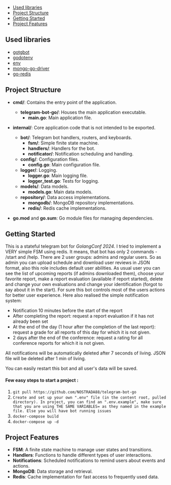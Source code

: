 - [Used libraries](#used-libraries)
- [Project Structure](#project-structure)
- [Getting Started](#getting-started)
- [Project Features](#project-features)


## Used libraries
- [gotgbot](https://github.com/PaulSonOfLars/gotgbot)
- [godotenv](https://github.com/joho/godotenv)
- [env](https://github.com/caarlos0/env)
- [mongo-go-driver](https://github.com/mongodb/mongo-go-driver)
- [go-redis](https://github.com/redis/go-redis)


## Project Structure
- **cmd/**: Contains the entry point of the application.
    - **telegram-bot-go/**: Houses the main application executable.
        - **main.go**: Main application file.

- **internal/**: Core application code that is not intended to be exported.
    - **bot/**: Telegram bot handlers, routers, and keyboards.
        - **fsm/**: Simple finite state machine.
        - **handlers/**: Handlers for the bot.
        - **notificator/**: Notification scheduling and handling.
    - **config/**: Configuration files.
        - **config.go**: Main configuration file.
    - **logger/**: Logging.
        - **logger.go**: Main logging file.
        - **logger_test.go**: Tests for logging.
    - **models/**: Data models.
        - **models.go**: Main data models.
    - **repository/**: Data access implementations.
        - **mongodb/**: MongoDB repository implementations.
        - **redis/**: Redis cache implementations.

- **go.mod** and **go.sum**: Go module files for managing dependencies.

## Getting Started
This is a stateful telegram bot for _GolangConf 2024_. I tried to implement a VERY simple FSM using redis. It means, that bot has only 2 commands - /start and /help. There are 2 user groups: admins and regular users. So as admin you can upload schedule and download user reviews in JSON format, also this role includes default user abilities. As usual user you can see the list of upcoming reports (if admins downloaded them), choose your favorite report, make a report evaluation (available if report started), delete and change your own evaluations and change your identification (forgot to say about it in the start). For sure this bot controls most of the users actions for better user experience. Here also realised the simple notification system: 
- Notification 10 minutes before the start of the report
- After completing the report: request a report evaluation if it has not already been set
- At the end of the day (1 hour after the completion of the last report): request a grade for all reports of this day for which it is not given.
- 2 days after the end of the conference: request a rating for all conference reports for which it is not given.

All notifications will be automatically deleted after 7 seconds of living. JSON file will be deleted after 1 min of living.

You can easily restart this bot and all user's data will be saved.

#### Few easy steps to start a project :
1. `git pull https://github.com/NOSTRADA88/telegram-bot-go`
2. `Create and set up your own ".env" file (in the content root, pulled directory). In project, you can find an ".env.example", make sure that you are using THE SAME VARIABLES= as they named in the example file. Else you will have bot running issues`
3. `docker-compose build`
4. `docker-compose up -d`

## Project Features

- **FSM**: A finite state machine to manage user states and transitions.
- **Handlers**: Functions to handle different types of user interactions.
- **Notifications**: Scheduled notifications to remind users about events and actions.
- **MongoDB**: Data storage and retrieval.
- **Redis**: Cache implementation for fast access to frequently used data.
